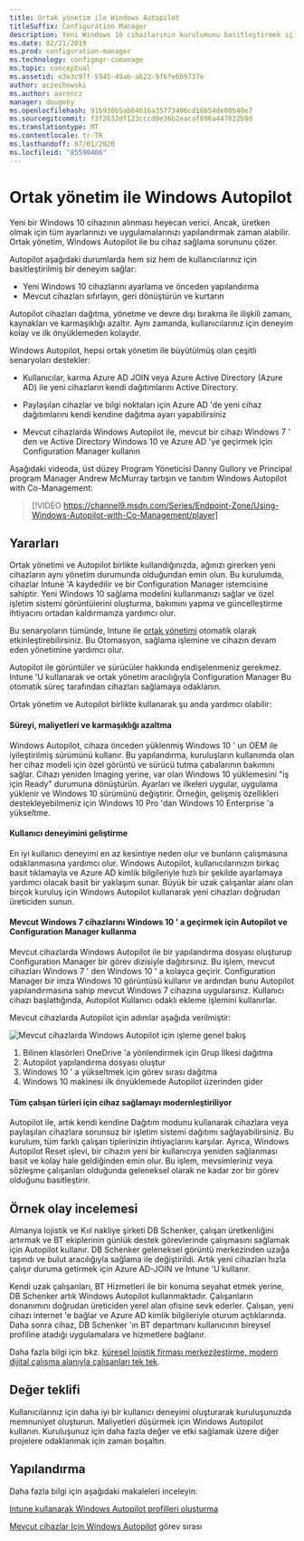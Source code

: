 ```yaml
---
title: Ortak yönetim ile Windows Autopilot
titleSuffix: Configuration Manager
description: Yeni Windows 10 cihazlarının kurulumunu basitleştirmek için Configuration Manager 'de ortak yönetimi ile Windows Autopilot kullanın.
ms.date: 02/21/2019
ms.prod: configuration-manager
ms.technology: configmgr-comanage
ms.topic: conceptual
ms.assetid: e3e3c97f-5945-49ab-a622-9f6fe6b9737e
author: aczechowski
ms.author: aaroncz
manager: dougeby
ms.openlocfilehash: 91b938b5ab64616a35773406cd18b54de80b40e7
ms.sourcegitcommit: f3f2632df123cccd0e36b2eacaf096a447022b9d
ms.translationtype: MT
ms.contentlocale: tr-TR
ms.lasthandoff: 07/01/2020
ms.locfileid: "85590406"
---
```

# <a name="windows-autopilot-with-co-management"></a>Ortak yönetim ile Windows Autopilot

Yeni bir Windows 10 cihazının alınması heyecan verici. Ancak, üretken olmak için tüm ayarlarınızı ve uygulamalarınızı yapılandırmak zaman alabilir. Ortak yönetim, Windows Autopilot ile bu cihaz sağlama sorununu çözer.

Autopilot aşağıdaki durumlarda hem siz hem de kullanıcılarınız için basitleştirilmiş bir deneyim sağlar:
- Yeni Windows 10 cihazlarını ayarlama ve önceden yapılandırma  
- Mevcut cihazları sıfırlayın, geri dönüştürün ve kurtarın  

Autopilot cihazları dağıtma, yönetme ve devre dışı bırakma ile ilişkili zamanı, kaynakları ve karmaşıklığı azaltır. Aynı zamanda, kullanıcılarınız için deneyim kolay ve ilk önyüklemeden kolaydır.

Windows Autopilot, hepsi ortak yönetim ile büyütülmüş olan çeşitli senaryoları destekler:

- Kullanıcılar, karma Azure AD JOIN veya Azure Active Directory (Azure AD) ile yeni cihazların kendi dağıtımlarını Active Directory.  

- Paylaşılan cihazlar ve bilgi noktaları için Azure AD 'de yeni cihaz dağıtımlarını kendi kendine dağıtma ayarı yapabilirsiniz  

- Mevcut cihazlarda Windows Autopilot ile, mevcut bir cihazı Windows 7 ' den ve Active Directory Windows 10 ve Azure AD 'ye geçirmek için Configuration Manager kullanın  

Aşağıdaki videoda, üst düzey Program Yöneticisi Danny Gullory ve Principal program Manager Andrew McMurray tartışın ve tanıtım Windows Autopilot with Co-Management:

> [!VIDEO https://channel9.msdn.com/Series/Endpoint-Zone/Using-Windows-Autopilot-with-Co-Management/player]



## <a name="benefits"></a>Yararları

Ortak yönetimi ve Autopilot birlikte kullandığınızda, ağınızı girerken yeni cihazların aynı yönetim durumunda olduğundan emin olun. Bu kurulumda, cihazlar Intune 'A kaydedilir ve bir Configuration Manager istemcisine sahiptir.  Yeni Windows 10 sağlama modelini kullanmanızı sağlar ve özel işletim sistemi görüntülerini oluşturma, bakımını yapma ve güncelleştirme ihtiyacını ortadan kaldırmanıza yardımcı olur. 

Bu senaryoların tümünde, Intune ile [ortak yönetimi](how-to-prepare-Win10.md) otomatik olarak etkinleştirebilirsiniz. Bu Otomasyon, sağlama işlemine ve cihazın devam eden yönetimine yardımcı olur.

Autopilot ile görüntüler ve sürücüler hakkında endişelenmeniz gerekmez. Intune 'U kullanarak ve ortak yönetim aracılığıyla Configuration Manager Bu otomatik süreç tarafından cihazları sağlamaya odaklanın.


Ortak yönetim ve Autopilot birlikte kullanarak şu anda yardımcı olabilir:

#### <a name="reduce-time-costs-and-complexity"></a>Süreyi, maliyetleri ve karmaşıklığı azaltma
Windows Autopilot, cihaza önceden yüklenmiş Windows 10 ' un OEM ile iyileştirilmiş sürümünü kullanır. Bu yapılandırma, kuruluşların kullanımda olan her cihaz modeli için özel görüntü ve sürücü tutma çabalarının bakımını sağlar. Cihazı yeniden Imaging yerine, var olan Windows 10 yüklemesini "iş için Ready" durumuna dönüştürün. Ayarları ve ilkeleri uygular, uygulama yüklenir ve Windows 10 sürümünü değiştirir. Örneğin, gelişmiş özellikleri destekleyebilmeniz için Windows 10 Pro 'dan Windows 10 Enterprise 'a yükseltme.

#### <a name="improve-the-user-experience"></a>Kullanıcı deneyimini geliştirme
En iyi kullanıcı deneyimi en az kesintiye neden olur ve bunların çalışmasına odaklanmasına yardımcı olur. Windows Autopilot, kullanıcılarınızın birkaç basit tıklamayla ve Azure AD kimlik bilgileriyle hızlı bir şekilde ayarlamaya yardımcı olacak basit bir yaklaşım sunar. Büyük bir uzak çalışanlar alanı olan birçok kuruluş için Windows Autopilot kullanarak yeni cihazları doğrudan üreticiden sunun.

#### <a name="use-autopilot-and-configuration-manager-to-migrate-existing-windows-7-devices-to-windows-10"></a>Mevcut Windows 7 cihazlarını Windows 10 ' a geçirmek için Autopilot ve Configuration Manager kullanma
Mevcut cihazlarda Windows Autopilot ile bir yapılandırma dosyası oluşturup Configuration Manager bir görev dizisiyle dağıtırsınız. Bu işlem, mevcut cihazları Windows 7 ' den Windows 10 ' a kolayca geçirir. Configuration Manager bir imza Windows 10 görüntüsü kullanır ve ardından bunu Autopilot yapılandırmasına sahip mevcut Windows 7 cihazına uygularsınız. Kullanıcı cihazı başlattığında, Autopilot Kullanıcı odaklı ekleme işlemini kullanırlar.

Mevcut cihazlarda Autopilot için adımlar aşağıda verilmiştir:

![Mevcut cihazlarda Windows Autopilot için işleme genel bakış](media/autopilot-for-existing-devices.png)

1. Bilinen klasörleri OneDrive 'a yönlendirmek için Grup İlkesi dağıtma
2. Autopilot yapılandırma dosyası oluştur
3. Windows 10 ' a yükseltmek için görev sırası dağıtma
4. Windows 10 makinesi ilk önyüklemede Autopilot üzerinden gider

#### <a name="modernizing-device-provisioning-for-all-types-of-workers"></a>Tüm çalışan türleri için cihaz sağlamayı modernleştiriliyor
Autopilot ile, artık kendi kendine Dağıtım modunu kullanarak cihazlara veya paylaşılan cihazlara sorunsuz bir işletim sistemi dağıtımı sağlayabilirsiniz. Bu kurulum, tüm farklı çalışan tiplerinizin ihtiyaçlarını karşılar. Ayrıca, Windows Autopilot Reset işlevi, bir cihazın yeni bir kullanıcıya yeniden sağlanması basit ve kolay hale geldiğinden emin olur. Bu işlem, mevsimleriniz veya sözleşme çalışanları olduğunda geleneksel olarak ne kadar zor bir görev olduğunu basitleştirir. 



## <a name="case-study"></a>Örnek olay incelemesi

Almanya lojistik ve Kııl nakliye şirketi DB Schenker, çalışan üretkenliğini artırmak ve BT ekiplerinin günlük destek görevlerinde çalışmasını sağlamak için Autopilot kullanır. DB Schenker geleneksel görüntü merkezinden uzağa taşındı ve bulut aracılığıyla sağlama ile değiştirildi. Artık yeni cihazları hızla çalışır duruma getirmek için Azure AD-JOIN ve Intune 'U kullanır. 

Kendi uzak çalışanları, BT Hizmetleri ile bir konuma seyahat etmek yerine, DB Schenker artık Windows Autopilot kullanmaktadır. Çalışanların donanımını doğrudan üreticiden yerel alan ofisine sevk ederler. Çalışan, yeni cihazı internet 'e bağlar ve Azure AD kimlik bilgileriyle oturum açtıklarında. Daha sonra cihaz, DB Schenker 'ın BT departmanı kullanıcının bireysel profiline atadığı uygulamalara ve hizmetlere bağlanır.

Daha fazla bilgi için bkz. [küresel lojistik firması merkezileştirme, modern dijital çalışma alanıyla çalışanları tek tek](https://customers.microsoft.com/story/db-schenker-travel-transportation-windows-10).



## <a name="value-proposition"></a>Değer teklifi

Kullanıcılarınız için daha iyi bir kullanıcı deneyimi oluşturarak kuruluşunuzda memnuniyet oluşturun. Maliyetleri düşürmek için Windows Autopilot kullanın. Kuruluşunuz için daha fazla değer ve etki sağlamak üzere diğer projelere odaklanmak için zaman boşaltın.



## <a name="configure"></a>Yapılandırma

Daha fazla bilgi için aşağıdaki makaleleri inceleyin:

[Intune kullanarak Windows Autopilot profilleri oluşturma](https://docs.microsoft.com/intune/enrollment-autopilot)

[Mevcut cihazlar Için Windows Autopilot](../osd/deploy-use/windows-autopilot-for-existing-devices.md) görev sırası

